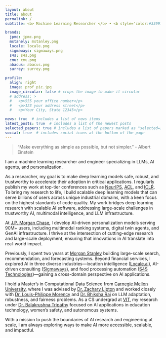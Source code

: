```yaml
---
layout: about
title: about
permalink: /
subtitle: <b> Machine Learning Researcher </b> • <b style='color:#3399ff !important;'> 5X Top-Tier Publications </b> • <b style='color:#d966ff !important;'>10X Hackathon Winner </b> • <b style='color:green !important;'>2X Patents </b> 

brands:
  jpmc: jpmc.png
  mstanely: mstanley.png
  locale: locale.png
  sigmaways: sigmaways.png
  s4s: s4s.png
  cmu: cmu.png
  abacus: abacus.png
  surrey: surrey.png

profile:
  align: right
  image: prof_pic.jpg
  image_circular: false # crops the image to make it circular
  # address: >
  #   <p>555 your office number</p>
  #   <p>123 your address street</p>
  #   <p>Your City, State 12345</p>

news: true  # includes a list of news items
latest_posts: true  # includes a list of the newest posts
selected_papers: true # includes a list of papers marked as "selected={true}"
social: true  # includes social icons at the bottom of the page
---
```


> “Make everything as simple as possible, but not simpler.” - Albert Einstein

I am a machine learning researcher and engineer specializing in LLMs, AI agents, and personalization.

As a researcher, my goal is to make deep learning models safe, robust, and trustworthy to accelerate their adoption in critical applications. I regularly publish my work at top-tier conferences such as [NeurIPS](https://nips.cc/), [ACL](https://www.aclweb.org/), and [ICLR](https://iclr.cc/). To bring my research to life, I build scalable deep learning models that can serve billions of users across unique industrial domains, with a keen focus on the highest standards of code quality. My work bridges deep learning research with scalable AI software, addressing large-scale challenges in trustworthy AI, multimodal intelligence, and LLM infrastructure.

At [J.P. Morgan Chase](https://www.jpmorganchase.com/), I develop AI-driven personalization models serving 90M+ users, including multimodal ranking systems, digital twin agents, and GenAI infrastructure. I thrive at the intersection of cutting-edge research and large-scale deployment, ensuring that innovations in AI translate into real-world impact.

Previously, I spent two years at [Morgan Stanley](https://www.morganstanley.com/) building large-scale search, recommendation, and forecasting systems. Beyond financial services, I explored AI in three diverse industries—location intelligence ([Locale.ai](https://www.locale.ai/)), AI-driven consulting ([Sigmaways](https://www.sigmaways.com/)), and food processing automation ([S4S Technologies](https://s4stechnologies.com/))—gaining a cross-domain perspective on AI applications.

I hold a Master’s in Computational Data Science from [Carnegie Mellon University](https://www.cmu.edu/), where I was advised by [Dr. Zachary Lipton](https://www.zacharylipton.com/) and worked closely with [Dr. Louis-Philippe Morency](https://www.cs.cmu.edu/~morency/) and [Dr. Bhiksha Raj](http://mlsp.cs.cmu.edu/people/bhiksha/index.php) on LLM adaptation, robustness, and fairness problems. As a CS undergrad at [VIT](https://vit.ac.in/), my research under [Dr. Balakrushna Tripathy](http://www.bktripathy.co.in/) focused on AI applications in education technology, women’s safety, and autonomous systems.

With a mission to push the boundaries of AI research and engineering at scale, I am always exploring ways to make AI more accessible, scalable, and impactful.


<!-- Write your biography here. Tell the world about yourself. Link to your favorite [subreddit](http://reddit.com). You can put a picture in, too. The code is already in, just name your picture `prof_pic.jpg` and put it in the `img/` folder.

Put your address / P.O. box / other info right below your picture. You can also disable any of these elements by editing `profile` property of the YAML header of your `_pages/about.md`. Edit `_bibliography/papers.bib` and Jekyll will render your [publications page](/al-folio/publications/) automatically.

Link to your social media connections, too. This theme is set up to use [Font Awesome icons](http://fortawesome.github.io/Font-Awesome/) and [Academicons](https://jpswalsh.github.io/academicons/), like the ones below. Add your Facebook, Twitter, LinkedIn, Google Scholar, or just disable all of them. -->
